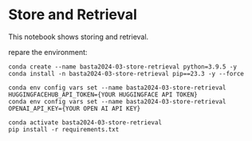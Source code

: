 # Store and Retrieval

This notebook shows storing and retrieval.

repare the environment:
```
conda create --name basta2024-03-store-retrieval python=3.9.5 -y
conda install -n basta2024-03-store-retrieval pip==23.3 -y --force

conda env config vars set --name basta2024-03-store-retrieval HUGGINGFACEHUB_API_TOKEN={YOUR HUGGINGFACE API TOKEN}
conda env config vars set --name basta2024-03-store-retrieval OPENAI_API_KEY={YOUR OPEN AI API KEY}

conda activate basta2024-03-store-retrieval
pip install -r requirements.txt
```
